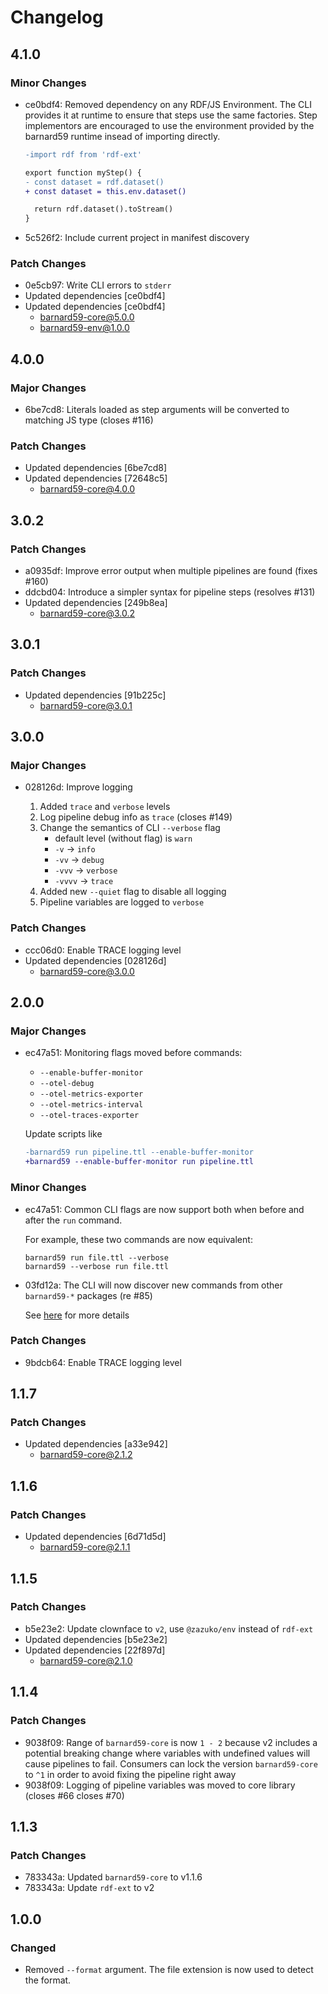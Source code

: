 # Changelog

## 4.1.0

### Minor Changes

- ce0bdf4: Removed dependency on any RDF/JS Environment. The CLI provides it at runtime to ensure that steps
  use the same factories. Step implementors are encouraged to use the environment provided by the
  barnard59 runtime insead of importing directly.

  ```diff
  -import rdf from 'rdf-ext'

  export function myStep() {
  - const dataset = rdf.dataset()
  + const dataset = this.env.dataset()

    return rdf.dataset().toStream()
  }
  ```

- 5c526f2: Include current project in manifest discovery

### Patch Changes

- 0e5cb97: Write CLI errors to `stderr`
- Updated dependencies [ce0bdf4]
- Updated dependencies [ce0bdf4]
  - barnard59-core@5.0.0
  - barnard59-env@1.0.0

## 4.0.0

### Major Changes

- 6be7cd8: Literals loaded as step arguments will be converted to matching JS type (closes #116)

### Patch Changes

- Updated dependencies [6be7cd8]
- Updated dependencies [72648c5]
  - barnard59-core@4.0.0

## 3.0.2

### Patch Changes

- a0935df: Improve error output when multiple pipelines are found (fixes #160)
- ddcbd04: Introduce a simpler syntax for pipeline steps (resolves #131)
- Updated dependencies [249b8ea]
  - barnard59-core@3.0.2

## 3.0.1

### Patch Changes

- Updated dependencies [91b225c]
  - barnard59-core@3.0.1

## 3.0.0

### Major Changes

- 028126d: Improve logging

  1. Added `trace` and `verbose` levels
  2. Log pipeline debug info as `trace` (closes #149)
  3. Change the semantics of CLI `--verbose` flag
     - default level (without flag) is `warn`
     - `-v` -> `info`
     - `-vv` -> `debug`
     - `-vvv` -> `verbose`
     - `-vvvv` -> `trace`
  4. Added new `--quiet` flag to disable all logging
  5. Pipeline variables are logged to `verbose`

### Patch Changes

- ccc06d0: Enable TRACE logging level
- Updated dependencies [028126d]
  - barnard59-core@3.0.0

## 2.0.0

### Major Changes

- ec47a51: Monitoring flags moved before commands:

  - `--enable-buffer-monitor`
  - `--otel-debug`
  - `--otel-metrics-exporter`
  - `--otel-metrics-interval`
  - `--otel-traces-exporter`

  Update scripts like

  ```diff
  -barnard59 run pipeline.ttl --enable-buffer-monitor
  +barnard59 --enable-buffer-monitor run pipeline.ttl
  ```

### Minor Changes

- ec47a51: Common CLI flags are now support both when before and after the `run` command.

  For example, these two commands are now equivalent:

  ```shell
  barnard59 run file.ttl --verbose
  barnard59 --verbose run file.ttl
  ```

- 03fd12a: The CLI will now discover new commands from other `barnard59-*` packages (re #85)

  See [here](https://data-centric.zazuko.com/docs/workflows/how-to/extend-banard59-cli) for more details

### Patch Changes

- 9bdcb64: Enable TRACE logging level

## 1.1.7

### Patch Changes

- Updated dependencies [a33e942]
  - barnard59-core@2.1.2

## 1.1.6

### Patch Changes

- Updated dependencies [6d71d5d]
  - barnard59-core@2.1.1

## 1.1.5

### Patch Changes

- b5e23e2: Update clownface to `v2`, use `@zazuko/env` instead of `rdf-ext`
- Updated dependencies [b5e23e2]
- Updated dependencies [22f897d]
  - barnard59-core@2.1.0

## 1.1.4

### Patch Changes

- 9038f09: Range of `barnard59-core` is now `1 - 2` because v2 includes a potential breaking change where variables with undefined values will cause pipelines to fail. Consumers can lock the version `barnard59-core` to `^1` in order to avoid fixing the pipeline right away
- 9038f09: Logging of pipeline variables was moved to core library (closes #66 closes #70)

## 1.1.3

### Patch Changes

- 783343a: Updated `barnard59-core` to v1.1.6
- 783343a: Update `rdf-ext` to v2

## 1.0.0

### Changed

- Removed `--format` argument.
  The file extension is now used to detect the format.
